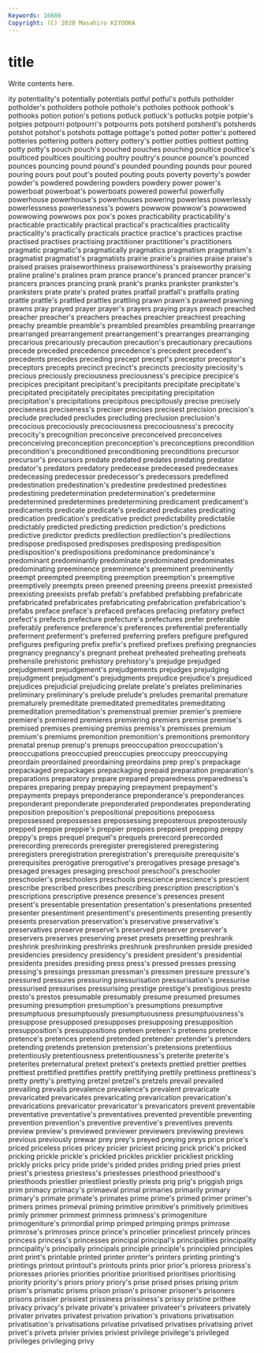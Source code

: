 ```yaml
---
Keywords: 16686
Copyright: (C) 2020 Masahiro KIYOOKA
---
```


# title

Write contents here.

ity potentiality's potentially potentials
potful potful's potfuls potholder potholder's potholders pothole pothole's potholes pothook
pothook's pothooks potion potion's potions potluck potluck's potlucks potpie potpie's
potpies potpourri potpourri's potpourris pots potsherd potsherd's potsherds potshot potshot's
potshots pottage pottage's potted potter potter's pottered potteries pottering potters
pottery pottery's pottier potties pottiest potting potty potty's pouch pouch's
pouched pouches pouching poultice poultice's poulticed poultices poulticing poultry poultry's
pounce pounce's pounced pounces pouncing pound pound's pounded pounding pounds
pour poured pouring pours pout pout's pouted pouting pouts poverty
poverty's powder powder's powdered powdering powders powdery power power's powerboat
powerboat's powerboats powered powerful powerfully powerhouse powerhouse's powerhouses powering powerless
powerlessly powerlessness powerlessness's powers powwow powwow's powwowed powwowing powwows pox
pox's poxes practicability practicability's practicable practicably practical practical's practicalities practicality
practicality's practically practicals practice practice's practices practise practised practises practising
practitioner practitioner's practitioners pragmatic pragmatic's pragmatically pragmatics pragmatism pragmatism's pragmatist
pragmatist's pragmatists prairie prairie's prairies praise praise's praised praises praiseworthiness
praiseworthiness's praiseworthy praising praline praline's pralines pram prance prance's pranced
prancer prancer's prancers prances prancing prank prank's pranks prankster prankster's
pranksters prate prate's prated prates pratfall pratfall's pratfalls prating prattle
prattle's prattled prattles prattling prawn prawn's prawned prawning prawns pray
prayed prayer prayer's prayers praying prays preach preached preacher preacher's
preachers preaches preachier preachiest preaching preachy preamble preamble's preambled preambles
preambling prearrange prearranged prearrangement prearrangement's prearranges prearranging precarious precariously precaution
precaution's precautionary precautions precede preceded precedence precedence's precedent precedent's precedents
precedes preceding precept precept's preceptor preceptor's preceptors precepts precinct precinct's
precincts preciosity preciosity's precious preciously preciousness preciousness's precipice precipice's precipices
precipitant precipitant's precipitants precipitate precipitate's precipitated precipitately precipitates precipitating precipitation
precipitation's precipitations precipitous precipitously precise precisely preciseness preciseness's preciser precises
precisest precision precision's preclude precluded precludes precluding preclusion preclusion's precocious
precociously precociousness precociousness's precocity precocity's precognition preconceive preconceived preconceives preconceiving
preconception preconception's preconceptions precondition precondition's preconditioned preconditioning preconditions precursor precursor's
precursors predate predated predates predating predator predator's predators predatory predecease
predeceased predeceases predeceasing predecessor predecessor's predecessors predefined predestination predestination's predestine
predestined predestines predestining predetermination predetermination's predetermine predetermined predetermines predetermining predicament
predicament's predicaments predicate predicate's predicated predicates predicating predication predication's predicative
predict predictability predictable predictably predicted predicting prediction prediction's predictions predictive
predictor predicts predilection predilection's predilections predispose predisposed predisposes predisposing predisposition
predisposition's predispositions predominance predominance's predominant predominantly predominate predominated predominates predominating
preeminence preeminence's preeminent preeminently preempt preempted preempting preemption preemption's preemptive
preemptively preempts preen preened preening preens preexist preexisted preexisting preexists
prefab prefab's prefabbed prefabbing prefabricate prefabricated prefabricates prefabricating prefabrication prefabrication's
prefabs preface preface's prefaced prefaces prefacing prefatory prefect prefect's prefects
prefecture prefecture's prefectures prefer preferable preferably preference preference's preferences preferential
preferentially preferment preferment's preferred preferring prefers prefigure prefigured prefigures prefiguring
prefix prefix's prefixed prefixes prefixing pregnancies pregnancy pregnancy's pregnant preheat
preheated preheating preheats prehensile prehistoric prehistory prehistory's prejudge prejudged prejudgement
prejudgement's prejudgements prejudges prejudging prejudgment prejudgment's prejudgments prejudice prejudice's prejudiced
prejudices prejudicial prejudicing prelate prelate's prelates preliminaries preliminary preliminary's prelude
prelude's preludes premarital premature prematurely premeditate premeditated premeditates premeditating premeditation
premeditation's premenstrual premier premier's premiere premiere's premiered premieres premiering premiers
premise premise's premised premises premising premiss premiss's premisses premium premium's
premiums premonition premonition's premonitions premonitory prenatal prenup prenup's prenups preoccupation
preoccupation's preoccupations preoccupied preoccupies preoccupy preoccupying preordain preordained preordaining preordains
prep prep's prepackage prepackaged prepackages prepackaging prepaid preparation preparation's preparations
preparatory prepare prepared preparedness preparedness's prepares preparing prepay prepaying prepayment
prepayment's prepayments prepays preponderance preponderance's preponderances preponderant preponderate preponderated preponderates
preponderating preposition preposition's prepositional prepositions prepossess prepossessed prepossesses prepossessing preposterous
preposterously prepped preppie preppie's preppier preppies preppiest prepping preppy preppy's
preps prequel prequel's prequels prerecord prerecorded prerecording prerecords preregister preregistered
preregistering preregisters preregistration preregistration's prerequisite prerequisite's prerequisites prerogative prerogative's prerogatives
presage presage's presaged presages presaging preschool preschool's preschooler preschooler's preschoolers
preschools prescience prescience's prescient prescribe prescribed prescribes prescribing prescription prescription's
prescriptions prescriptive presence presence's presences present present's presentable presentation presentation's
presentations presented presenter presentiment presentiment's presentiments presenting presently presents preservation
preservation's preservative preservative's preservatives preserve preserve's preserved preserver preserver's preservers
preserves preserving preset presets presetting preshrank preshrink preshrinking preshrinks preshrunk
preshrunken preside presided presidencies presidency presidency's president president's presidential presidents
presides presiding press press's pressed presses pressing pressing's pressings pressman
pressman's pressmen pressure pressure's pressured pressures pressuring pressurisation pressurisation's pressurise
pressurised pressurises pressurising prestige prestige's prestigious presto presto's prestos presumable
presumably presume presumed presumes presuming presumption presumption's presumptions presumptive presumptuous
presumptuously presumptuousness presumptuousness's presuppose presupposed presupposes presupposing presupposition presupposition's presuppositions
preteen preteen's preteens pretence pretence's pretences pretend pretended pretender pretender's
pretenders pretending pretends pretension pretension's pretensions pretentious pretentiously pretentiousness pretentiousness's
preterite preterite's preterites preternatural pretext pretext's pretexts prettied prettier pretties
prettiest prettified prettifies prettify prettifying prettily prettiness prettiness's pretty pretty's
prettying pretzel pretzel's pretzels prevail prevailed prevailing prevails prevalence prevalence's
prevalent prevaricate prevaricated prevaricates prevaricating prevarication prevarication's prevarications prevaricator prevaricator's
prevaricators prevent preventable preventative preventative's preventatives prevented preventible preventing prevention
prevention's preventive preventive's preventives prevents preview preview's previewed previewer previewers
previewing previews previous previously prewar prey prey's preyed preying preys
price price's priced priceless prices pricey pricier priciest pricing prick
prick's pricked pricking prickle prickle's prickled prickles pricklier prickliest prickling
prickly pricks pricy pride pride's prided prides priding pried pries
priest priest's priestess priestess's priestesses priesthood priesthood's priesthoods priestlier priestliest
priestly priests prig prig's priggish prigs prim primacy primacy's primaeval
primal primaries primarily primary primary's primate primate's primates prime prime's
primed primer primer's primers primes primeval priming primitive primitive's primitively
primitives primly primmer primmest primness primness's primogeniture primogeniture's primordial primp
primped primping primps primrose primrose's primroses prince prince's princelier princeliest
princely princes princess princess's princesses principal principal's principalities principality principality's
principally principals principle principle's principled principles print print's printable printed
printer printer's printers printing printing's printings printout printout's printouts prints
prior prior's prioress prioress's prioresses priories priorities prioritise prioritised prioritises
prioritising priority priority's priors priory priory's prise prised prises prising
prism prism's prismatic prisms prison prison's prisoner prisoner's prisoners prisons
prissier prissiest prissiness prissiness's prissy pristine prithee privacy privacy's private
private's privateer privateer's privateers privately privater privates privatest privation privation's
privations privatisation privatisation's privatisations privatise privatised privatises privatising privet privet's
privets privier privies priviest privilege privilege's privileged privileges privileging privy
